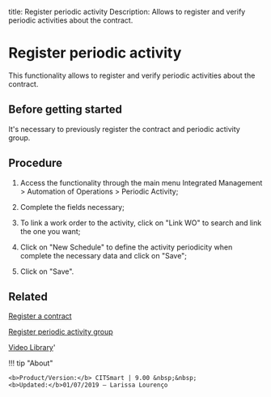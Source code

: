 title: Register periodic activity
Description: Allows to register and verify periodic activities about the contract.
# Register periodic activity

This functionality allows to register and verify periodic activities about the contract.

Before getting started
--------------------------

It's necessary to previously register the contract and periodic activity group.

Procedure
-------------

1.  Access the functionality through the main menu Integrated Management \>
    Automation of Operations \> Periodic Activity;

2.  Complete the fields necessary;

3.  To link a work order to the activity, click on "Link WO" to search and link
    the one you want;

4.  Click on "New Schedule" to define the activity periodicity when complete the
    necessary data and click on "Save";

5.  Click on "Save".

Related
-----------

[Register a contract](/en-us/citsmart-platform-8/additional-features/contract-management/use/register-contract.html)

[Register periodic activity group](/en-us/citsmart-platform-8/additional-features/automation-of-operation/configuration/periodic-activity-group.html)

<i class='fa fa-youtube-play  fa-2x' style='color:#97ce17;vertical-align: middle;'> </i> [Video Library](https://www.youtube.com/playlist?list=PLB5qK2uzf2ROEeoHh3EbsZJxjr9hJSLIV)'

!!! tip "About"

    <b>Product/Version:</b> CITSmart | 9.00 &nbsp;&nbsp;
    <b>Updated:</b>01/07/2019 – Larissa Lourenço


